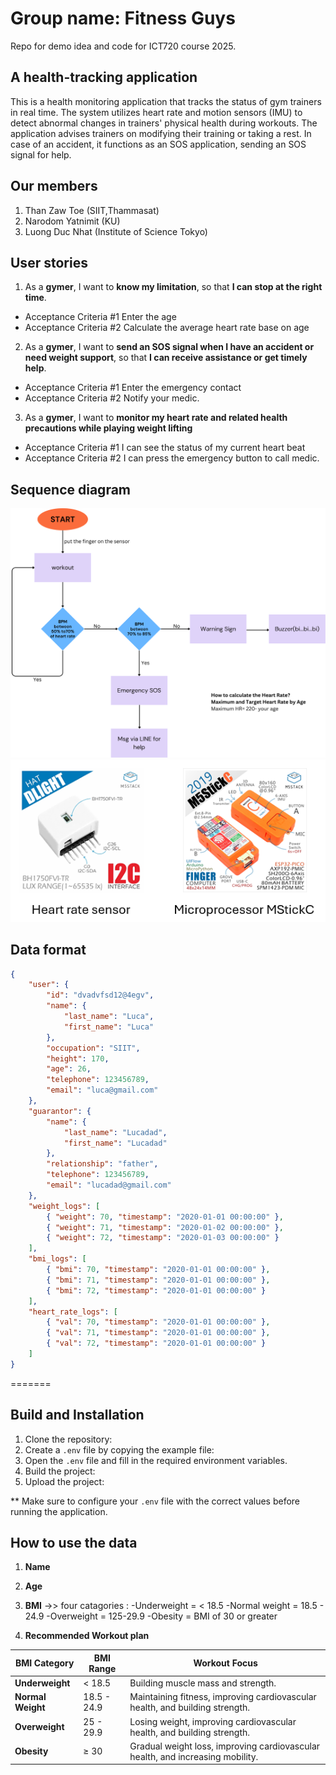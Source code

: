 # Group name: Fitness Guys
Repo for demo idea and code for ICT720 course 2025.

## A health-tracking application
This is a health monitoring application that tracks the status of gym trainers in real time. The system utilizes heart rate and motion sensors (IMU) to detect abnormal changes in trainers' physical health during workouts. The application advises trainers on modifying their training or taking a rest. In case of an accident, it functions as an SOS application, sending an SOS signal for help.

## Our members
1. Than Zaw Toe (SIIT,Thammasat)
2. Narodom Yatnimit (KU)
3. Luong Duc Nhat (Institute of Science Tokyo)

## User stories
1. As a **gymer**, I want to **know my limitation**, so that **I can stop at the right time**.
  - Acceptance Criteria #1 Enter the age
  - Acceptance Criteria #2 Calculate the average heart rate base on age
2. As a  **gymer**, I want to  **send an SOS signal when I have an accident or need weight support**, so that  **I can receive assistance or get timely help**.
  - Acceptance Criteria #1 Enter the emergency contact
  - Acceptance Criteria #2 Notify your medic.
3. As a **gymer**, I want to **monitor my heart rate and related health precautions while playing weight lifting**
  - Acceptance Criteria #1 I can see the status of my current heart beat
  - Acceptance Criteria #2 I can press the emergency button to call medic.

## Sequence diagram
![Flowchart of the application](images/flow_chart.png)
![Hardware lists](images/hw.png)

## Data format
```json
{
    "user": {
        "id": "dvadvfsd12@4egv",
        "name": {
            "last_name": "Luca",
            "first_name": "Luca"
        },
        "occupation": "SIIT",
        "height": 170,
        "age": 26,
        "telephone": 123456789,
        "email": "luca@gmail.com"
    },
    "guarantor": {
        "name": {
            "last_name": "Lucadad",
            "first_name": "Lucadad"
        },
        "relationship": "father",
        "telephone": 123456789,
        "email": "lucadad@gmail.com"
    },
    "weight_logs": [
        { "weight": 70, "timestamp": "2020-01-01 00:00:00" },
        { "weight": 71, "timestamp": "2020-01-02 00:00:00" },
        { "weight": 72, "timestamp": "2020-01-03 00:00:00" }
    ],
    "bmi_logs": [
        { "bmi": 70, "timestamp": "2020-01-01 00:00:00" },
        { "bmi": 71, "timestamp": "2020-01-01 00:00:00" },
        { "bmi": 72, "timestamp": "2020-01-01 00:00:00" }
    ],
    "heart_rate_logs": [
        { "val": 70, "timestamp": "2020-01-01 00:00:00" },
        { "val": 71, "timestamp": "2020-01-01 00:00:00" },
        { "val": 72, "timestamp": "2020-01-01 00:00:00" }
    ]
}
```
=======
## Build and Installation
1. Clone the repository:
2. Create a `.env` file by copying the example file:
3. Open the `.env` file and fill in the required environment variables.
4. Build the project:
5. Upload the project:

** Make sure to configure your `.env` file with the correct values before running the application.
## How to use the data
1) **Name**
2) **Age**
3) **BMI** ->> four catagories : 
	-Underweight = < 18.5
	-Normal weight = 18.5 - 24.9
	-Overweight = 125-29.9
	-Obesity = BMI of 30 or greater
	 
4) **Recommended Workout plan**

| BMI Category    | BMI Range       | Workout Focus |
|---------------|-----------------|------------------------------------------------|
| **Underweight** | < 18.5          | Building muscle mass and strength. |
| **Normal Weight** | 18.5 - 24.9   | Maintaining fitness, improving cardiovascular health, and building strength. |
| **Overweight** | 25 - 29.9        | Losing weight, improving cardiovascular health, and building strength. |
| **Obesity** | ≥ 30             | Gradual weight loss, improving cardiovascular health, and increasing mobility. |

